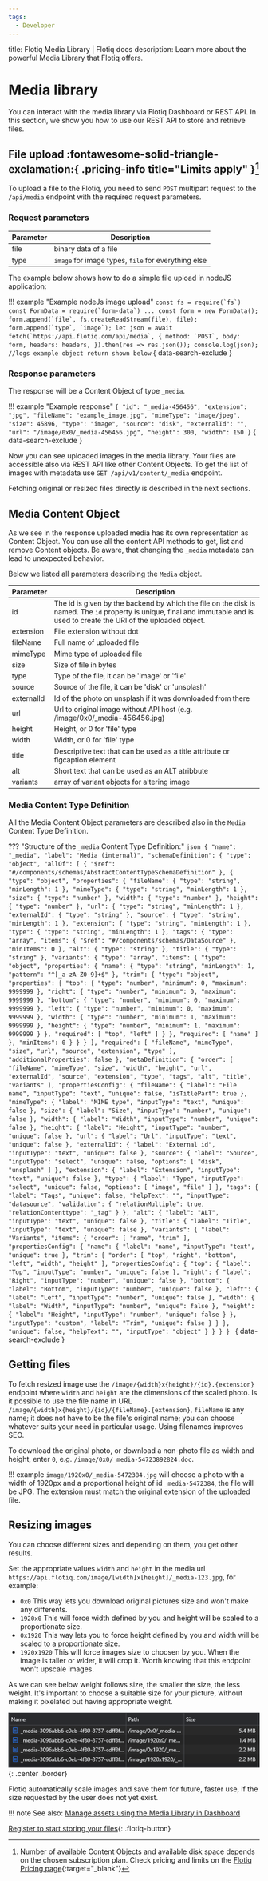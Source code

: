 ```yaml
---
tags:
  - Developer
---
```


title: Flotiq Media Library | Flotiq docs
description: Learn more about the powerful Media Library that Flotiq offers.

# Media library

You can interact with the media library via Flotiq Dashboard or REST API. In this section, we show you how to use our REST API to store and retrieve files.

## File upload :fontawesome-solid-triangle-exclamation:{ .pricing-info title="Limits apply" }[^1]

To upload a file to the Flotiq, you need to send `POST` multipart request to the `/api/media` endpoint with the required request parameters.

### Request parameters

| Parameter | Description                                         |
| --------- | --------------------------------------------------- |
| file      | binary data of a file                               |
| type      | `image` for image types, `file` for everything else |

The example below shows how to do a simple file upload in nodeJS application:

!!! example "Example nodeJs image upload"
    ```
    const fs = require(`fs`)
    const FormData = require(`form-data`)
    ...
    const form = new FormData();
    form.append(`file`, fs.createReadStream(file), file);
    form.append(`type`, `image`);
    let json = await fetch(`https://api.flotiq.com/api/media`, {
        method: `POST`,
        body: form,
        headers: headers,
    }).then(res => res.json());
    console.log(json); //logs example object return shown below
    ```
    { data-search-exclude }

### Response parameters

The response will be a Content Object of type `_media`. 

!!! example "Example response"
    ```
    {
        "id": "_media-456456",
        "extension": "jpg",
        "fileName": "example_image.jpg",
        "mimeType": "image/jpeg",
        "size": 45896,
        "type": "image",
        "source": "disk",
        "externalId": "",
        "url": "/image/0x0/_media-456456.jpg",
        "height": 300,
        "width": 150
    }
    ```
    { data-search-exclude }

Now you can see uploaded images in the media library. Your files are accessible also via REST API like other Content Objects.
To get the list of images with metadata use `GET /api/v1/content/_media` endpoint.

Fetching original or resized files directly is described in the next sections.


## Media Content Object

As we see in the response uploaded media has its own representation as Content Object. You can use all the content 
API methods to get, list and remove Content objects. Be aware, that changing the `_media` metadata can lead to unexpected behavior.

Below we listed all parameters describing the `Media` object.

| Parameter  | Description |
| ---------- | ----------- |
| id         | The id is given by the backend by which the file on the disk is named. The `id` property is unique, final and immutable and is used to create the URI of the uploaded object. |
| extension  | File extension without dot |
| fileName   | Full name of uploaded file |
| mimeType   | Mime type of uploaded file |
| size       | Size of file in bytes |
| type       | Type of the file, it can be 'image' or 'file' |
| source     | Source of the file, it can be 'disk' or 'unsplash' |
| externalId | Id of the photo on unsplash if it was downloaded from there
| url        | Url to original image without API host (e.g. /image/0x0/_media-456456.jpg) |
| height     | Height, or 0 for 'file' type |
| width      | Width, or 0 for 'file' type |
| title      | Descriptive text that can be used as a title attribute or figcaption element |
| alt        | Short text that can be used as an ALT atribbute |
| variants   | array of variant objects for altering image |

### Media Content Type Definition

All the Media Content Object parameters are described also in the `Media` Content Type Definition.

??? "Structure of the `_media` Content Type Definition:"
    ```json
    {
        "name": "_media",
        "label": "Media (internal)",
        "schemaDefinition": {
            "type": "object",
            "allOf": [
                {
                    "$ref": "#/components/schemas/AbstractContentTypeSchemaDefinition"
                },
                {
                    "type": "object",
                    "properties": {
                        "fileName": {
                            "type": "string",
                            "minLength": 1
                        },
                        "mimeType": {
                            "type": "string",
                            "minLength": 1
                        },
                        "size": {
                            "type": "number"
                        },
                        "width": {
                            "type": "number"
                        },
                        "height": {
                            "type": "number"
                        },
                        "url": {
                            "type": "string",
                            "minLength": 1
                        },
                        "externalId": {
                            "type": "string"
                        },
                        "source": {
                            "type": "string",
                            "minLength": 1
                        },
                        "extension": {
                            "type": "string",
                            "minLength": 1
                        },
                        "type": {
                            "type": "string",
                            "minLength": 1
                        },
                        "tags": {
                            "type": "array",
                            "items": {
                                "$ref": "#/components/schemas/DataSource"
                            },
                            "minItems": 0
                        },
                        "alt": {
                            "type": "string"
                        },
                        "title": {
                            "type": "string"
                        },
                        "variants": {
                            "type": "array",
                            "items": {
                                "type": "object",
                                "properties": {
                                    "name": {
                                        "type": "string",
                                        "minLength": 1,
                                        "pattern": "^[_a-zA-Z0-9]+$"
                                    },
                                    "trim": {
                                        "type": "object",
                                        "properties": {
                                            "top": {
                                                "type": "number",
                                                "minimum": 0,
                                                "maximum": 9999999
                                            },
                                            "right": {
                                                "type": "number",
                                                "minimum": 0,
                                                "maximum": 9999999
                                            },
                                            "bottom": {
                                                "type": "number",
                                                "minimum": 0,
                                                "maximum": 9999999
                                            },
                                            "left": {
                                                "type": "number",
                                                "minimum": 0,
                                                "maximum": 9999999
                                            },
                                            "width": {
                                                "type": "number",
                                                "minimum": 1,
                                                "maximum": 9999999
                                            },
                                            "height": {
                                                "type": "number",
                                                "minimum": 1,
                                                "maximum": 9999999
                                            }
                                        },
                                        "required": [
                                            "top",
                                            "left"
                                        ]
                                    }
                                },
                                "required": [
                                    "name"
                                ]
                            },
                            "minItems": 0
                        }
                    }
                }
            ],
            "required": [
                "fileName",
                "mimeType",
                "size",
                "url",
                "source",
                "extension",
                "type"
            ],
            "additionalProperties": false
        },
        "metaDefinition": {
            "order": [
                "fileName",
                "mimeType",
                "size",
                "width",
                "height",
                "url",
                "externalId",
                "source",
                "extension",
                "type",
                "tags",
                "alt",
                "title",
                "variants"
            ],
            "propertiesConfig": {
                "fileName": {
                    "label": "File name",
                    "inputType": "text",
                    "unique": false,
                    "isTitlePart": true
                },
                "mimeType": {
                    "label": "MIME type",
                    "inputType": "text",
                    "unique": false
                },
                "size": {
                    "label": "Size",
                    "inputType": "number",
                    "unique": false
                },
                "width": {
                    "label": "Width",
                    "inputType": "number",
                    "unique": false
                },
                "height": {
                    "label": "Height",
                    "inputType": "number",
                    "unique": false
                },
                "url": {
                    "label": "Url",
                    "inputType": "text",
                    "unique": false
                },
                "externalId": {
                    "label": "External id",
                    "inputType": "text",
                    "unique": false
                },
                "source": {
                    "label": "Source",
                    "inputType": "select",
                    "unique": false,
                    "options": [
                        "disk",
                        "unsplash"
                    ]
                },
                "extension": {
                    "label": "Extension",
                    "inputType": "text",
                    "unique": false
                },
                "type": {
                    "label": "Type",
                    "inputType": "select",
                    "unique": false,
                    "options": [
                        "image",
                        "file"
                    ]
                },
                "tags": {
                    "label": "Tags",
                    "unique": false,
                    "helpText": "",
                    "inputType": "datasource",
                    "validation": {
                        "relationMultiple": true,
                        "relationContenttype": "_tag"
                    }
                },
                "alt": {
                    "label": "ALT",
                    "inputType": "text",
                    "unique": false
                },
                "title": {
                    "label": "Title",
                    "inputType": "text",
                    "unique": false
                },
                "variants": {
                    "label": "Variants",
                    "items": {
                        "order": [
                            "name",
                            "trim"
                        ],
                        "propertiesConfig": {
                            "name": {
                                "label": "name",
                                "inputType": "text",
                                "unique": true
                            },
                            "trim": {
                                "order": [
                                    "top",
                                    "right",
                                    "bottom",
                                    "left",
                                    "width",
                                    "height"
                                ],
                                "propertiesConfig": {
                                    "top": {
                                        "label": "Top",
                                        "inputType": "number",
                                        "unique": false
                                    },
                                    "right": {
                                        "label": "Right",
                                        "inputType": "number",
                                        "unique": false
                                    },
                                    "bottom": {
                                        "label": "Bottom",
                                        "inputType": "number",
                                        "unique": false
                                    },
                                    "left": {
                                        "label": "Left",
                                        "inputType": "number",
                                        "unique": false
                                    },
                                    "width": {
                                        "label": "Width",
                                        "inputType": "number",
                                        "unique": false
                                    },
                                    "height": {
                                        "label": "Height",
                                        "inputType": "number",
                                        "unique": false
                                    }
                                },
                                "inputType": "custom",
                                "label": "Trim",
                                "unique": false
                            }
                        }
                    },
                    "unique": false,
                    "helpText": "",
                    "inputType": "object"
                }
            }
        }
    }
    ```
    { data-search-exclude }


## Getting files

To fetch resized image use the `/image/{width}x{height}/{id}.{extension}` endpoint where
`width` and `height` are the dimensions of the scaled photo.
Is it possible to use the file name in URL `/image/{width}x{height}/{id}/{fileName}.{extension}`,
`fileName` is any name; it does not have to be the file's original name; you can choose whatever suits your need in particular usage.
Using filenames improves SEO.

To download the original photo, or download a non-photo file as width and height, 
enter `0`, e.g. `/image/0x0/_media-54723892824.doc`.

!!! example 
    `image/1920x0/_media-5472384.jpg` will choose a photo with a width of 1920px and a proportional height of id `_media-5472384`, the file will be JPG. The extension must match the original extension of the uploaded file.

## Resizing images

You can choose different sizes and depending on them, you get other results.

Set the appropriate values `width` and `height` in the media url `https://api.flotiq.com/image/[width]x[height]/_media-123.jpg`, for example:

* `0x0` This way lets you download original pictures size and won't make any differents.
* `1920x0` This will force width defined by you and height will be scaled to a proportionate size.
* `0x1920` This way lets you to force height defined by you and width will be scaled to a proportionate size.
* `1920x1920` This will force images size to choosen by you. When the image is taller or wider, it will crop it. Worth knowing that this endpoint won't upscale images.

As we can see below weight follows size, the smaller the size, the less weight. It's important to choose a suitable size for your picture, without making it pixelated but having appropriate weight.

![](images/image_sizes.png){: .center .border}

Flotiq automatically scale images and save them for future, faster use, if the size requested by the user does not yet exist.  

!!! note
    See also: [Manage assets using the Media Library in Dashboard](/docs/panel/media-library/)


[Register to start storing your files](https://editor.flotiq.com/register.html){: .flotiq-button}

[^1]: Number of available Content Objects and available disk space depends on the chosen subscription plan. Check pricing and limits on the [Flotiq Pricing page](https://flotiq.com/pricing){:target="_blank"}
